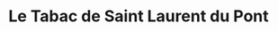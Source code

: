 ---
title: "Le Tabac de Saint Laurent du Pont"
url: /saint-laurent-du-pont/le-tabac-de-saint-laurent-du-pont/
shop: marchand de journaux
---